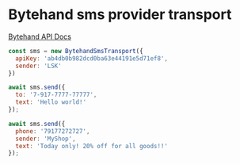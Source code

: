 # Bytehand sms provider transport

[Bytehand API Docs](https://www.bytehand.com/en/developers/v2/start)


```js
const sms = new BytehandSmsTransport({
  apiKey: 'ab4db0b982dcd0ba63e44191e5d71ef8',
  sender: 'LSK'
})

await sms.send({
  to: '7-917-7777-77777',
  text: 'Hello world!'
});

await sms.send({
  phone: '79177272727',
  sender: 'MyShop',
  text: 'Today only! 20% off for all goods!!'
});
```